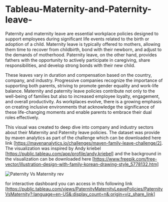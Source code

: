 # Tableau-Maternity-and-Paternity-leave-

Paternity and maternity leave are essential workplace policies designed to support employees during significant life events related to the birth or adoption of a child. Maternity leave is typically offered to mothers, allowing them time to recover from childbirth, bond with their newborn, and adjust to the demands of motherhood. Paternity leave, on the other hand, provides fathers with the opportunity to actively participate in caregiving, share responsibilities, and develop strong bonds with their new child.

These leaves vary in duration and compensation based on the country, company, and industry. Progressive companies recognize the importance of supporting both parents, striving to promote gender equality and work-life balance. Maternity and paternity leave policies contribute not only to the well-being of families but also to increased employee loyalty, engagement, and overall productivity. As workplaces evolve, there is a growing emphasis on creating inclusive environments that acknowledge the significance of these life-changing moments and enable parents to embrace their dual roles effectively.

This visual was created to deep dive into company and industry sectors about their Maternity and Paternity leave policies. The dataset was provide by maven analytics as part of the challenge which can be downloaded here link [https://mavenanalytics.io/challenges/maven-family-leave-challenge/2]. The visualization was inspired by Andy kriebel [https://public.tableau.com/app/profile/andy.kriebel] and the background in the visualization can be downloaded here [https://www.freepik.com/free-vector/illustration-design-with-family-korean-drawing-style_5778132.htm]

![Paternity Vs Maternity rev](https://github.com/MuhammadFakhrurradhi/Tableau-Maternity-and-Paternity-leave-/assets/131879017/a960b03c-8857-4d28-a099-c1b2085d0480)


for interactive dashboard you can access in this following link [https://public.tableau.com/views/PaternityMaternityLeavePolicies/PaternityVsMaternity?:language=en-US&:display_count=n&:origin=viz_share_link]
